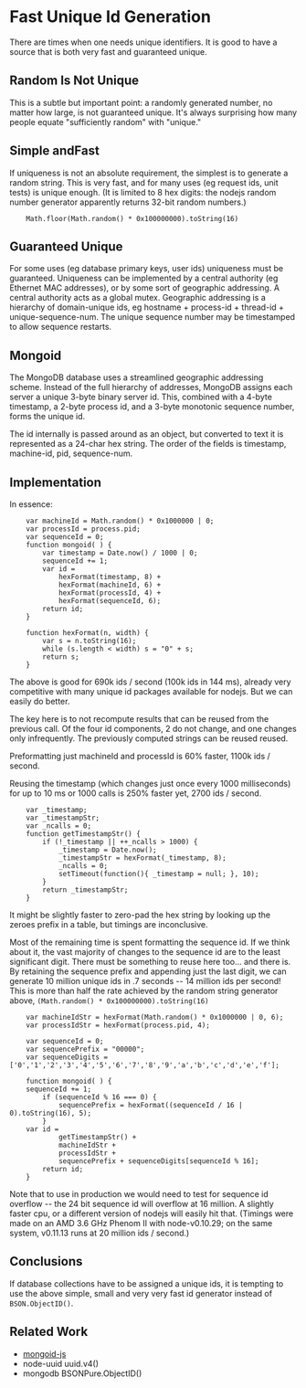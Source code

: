 Fast Unique Id Generation
=========================


There are times when one needs unique identifiers.  It is good to have a
source that is both very fast and guaranteed unique.


Random Is Not Unique
--------------------

This is a subtle but important point: a randomly generated number, no matter
how large, is not guaranteed unique.  It's always surprising how many people
equate "sufficiently random" with "unique."


Simple andFast
--------------

If uniqueness is not an absolute requirement, the simplest is to generate a
random string.  This is very fast, and for many uses (eg request ids, unit
tests) is unique enough.  (It is limited to 8 hex digits:  the nodejs random
number generator apparently returns 32-bit random numbers.)

        Math.floor(Math.random() * 0x100000000).toString(16)


Guaranteed Unique
-----------------

For some uses (eg database primary keys, user ids) uniqueness must be
guaranteed.  Uniqueness can be implemented by a central authority (eg Ethernet
MAC addresses), or by some sort of geographic addressing.  A central authority
acts as a global mutex.  Geographic addressing is a hierarchy of domain-unique
ids, eg hostname + process-id + thread-id + unique-sequence-num.  The unique
sequence number may be timestamped to allow sequence restarts.


Mongoid
-------

The MongoDB database uses a streamlined geographic addressing scheme.  Instead
of the full hierarchy of addresses, MongoDB assigns each server a unique
3-byte binary server id.  This, combined with a 4-byte timestamp, a 2-byte
process id, and a 3-byte monotonic sequence number, forms the unique id.

The id internally is passed around as an object, but converted to text it is
represented as a 24-char hex string.  The order of the fields is timestamp,
machine-id, pid, sequence-num.


Implementation
--------------

In essence:

        var machineId = Math.random() * 0x1000000 | 0;
        var processId = process.pid;
        var sequenceId = 0;
        function mongoid( ) {
            var timestamp = Date.now() / 1000 | 0;
            sequenceId += 1;
            var id =
                hexFormat(timestamp, 8) +
                hexFormat(machineId, 6) +
                hexFormat(processId, 4) +
                hexFormat(sequenceId, 6);
            return id;
        }

        function hexFormat(n, width) {
            var s = n.toString(16);
            while (s.length < width) s = "0" + s;
            return s;
        }

The above is good for 690k ids / second (100k ids in 144 ms), already very
competitive with many unique id packages available for nodejs.  But we can
easily do better.

The key here is to not recompute results that can be reused from the previous
call.  Of the four id components, 2 do not change, and one changes only
infrequently.  The previously computed strings can be reused reused.

Preformatting just machineId and processId is 60% faster, 1100k ids / second.

Reusing the timestamp (which changes just once every 1000 milliseconds) for up
to 10 ms or 1000 calls is 250% faster yet, 2700 ids / second.

        var _timestamp;
        var _timestampStr;
        var _ncalls = 0;
        function getTimestampStr() {
            if (!_timestamp || ++_ncalls > 1000) {
                _timestamp = Date.now();
                _timestampStr = hexFormat(_timestamp, 8);
                _ncalls = 0;
                setTimeout(function(){ _timestamp = null; }, 10);
            }
            return _timestampStr;
        }

It might be slightly faster to zero-pad the hex string by looking up the
zeroes prefix in a table, but timings are inconclusive.

Most of the remaining time is spent formatting the sequence id.  If we think
about it, the vast majority of changes to the sequence id are to the least
significant digit.  There must be something to reuse here too... and there is.
By retaining the sequence prefix and appending just the last digit, we can
generate 10 million unique ids in .7 seconds -- 14 million ids per second!
This is more than half the rate achieved by the random string generator above,
`(Math.random() * 0x100000000).toString(16)`

        var machineIdStr = hexFormat(Math.random() * 0x1000000 | 0, 6);
    	var processIdStr = hexFormat(process.pid, 4);

        var sequenceId = 0;
        var sequencePrefix = "00000";
        var sequenceDigits = ['0','1','2','3','4','5','6','7','8','9','a','b','c','d','e','f'];

        function mongoid( ) {
	    sequenceId += 1;
            if (sequenceId % 16 === 0) {
                sequencePrefix = hexFormat((sequenceId / 16 | 0).toString(16), 5);
            }
	    var id =
                getTimestampStr() +
                machineIdStr +
                processIdStr +
                sequencePrefix + sequenceDigits[sequenceId % 16];
            return id;
        }

Note that to use in production we would need to test for sequence id overflow
-- the 24 bit sequence id will overflow at 16 million.  A slightly faster cpu,
or a different version of nodejs will easily hit that.  (Timings were made on
an AMD 3.6 GHz Phenom II with node-v0.10.29; on the same system, v0.11.13 runs
at 20 million ids / second.)


Conclusions
-----------

If database collections have to be assigned a unique ids, it is tempting to
use the above simple, small and very very fast id generator instead of
`BSON.ObjectID()`.


Related Work
------------

- [mongoid-js](https://www.npmjs.com/package/mongoid-js)
- node-uuid uuid.v4()
- mongodb BSONPure.ObjectID()
